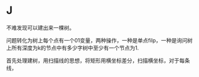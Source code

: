 # J

不难发现可以建出来一棵树。

问题转化为树上每个点有一个01变量，两种操作，一种是单点filp，一种是询问树上所有深度为k的节点中有多少字树中至少有一个节点为1.

首先处理建树，用扫描线的思想，将矩形用横坐标差分，扫描横坐标，对于每条线，